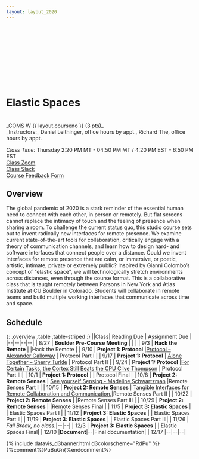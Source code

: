 ```yaml
---
layout: layout_2020
---
```


<svg id="d3banner"></svg>

# Elastic Spaces

<br>
_COMS W {{ layout.courseno }} (3 pts)_ <br>
_Instructors:_ Daniel Leithinger, office hours by appt., Richard The, office hours by appt. <br>

_Class Time:_ Thursday 2:20 PM MT -	04:50 PM MT / 4:20 PM EST - 6:50 PM EST <br>
[Class Zoom](https://newschool.zoom.us/j/94390523430?pwd=Q0xXeDh2NldCT1VzR1hPYjgrUkQzdz09) <br>
[Class Slack]() <br>
[Course Feedback Form]()

## Overview

The global pandemic of 2020 is a stark reminder of the essential human need to connect with each other, in person or remotely. But flat screens cannot replace the intimacy of touch and the feeling of presence when sharing a room. To challenge the current status quo, this studio course sets out to invent radically new interfaces for remote presence. We examine current state-of-the-art tools for collaboration, critically engage with a theory of communication channels, and learn how to design hard- and software interfaces that connect people over a distance. Could we invent interfaces for remote presence that are calm, or immersive, or poetic, artistic, intimate, private or extremely public? Inspired by Gianni Colombo’s concept of "elastic space", we will technologically stretch environments across distances, even through the course format. This is a collaborative class that is taught remotely between Parsons in New York and Atlas Institute at CU Boulder in Colorado. Students will collaborate in remote teams and build multiple working interfaces that communicate across time and space.

## Schedule

{: .overview .table .table-striped :}
||Class| Reading Due | Assignment Due |
|--|--|--|--|
| 8/27 | **Boulder Pre-Course Meeting** | | |
| 9/3 | **Hack the Remote** | |Hack the Remote |
| 9/10 | **Project 1: Protocol** |[Protocol – Alexander Galloway](https://drive.google.com/file/d/1RRuc6sDgTbcmZSIAXo71ynRJ5iz7A5_w/view?usp=sharing) | Protocol Part I |
| 9/17 | **Project 1: Protocol** | [Alone Together – Sherry Turkle](https://drive.google.com/file/d/1TSfV57eJJPVYw4dRlmRrQZE4f3U_NYAP/view?usp=sharing) |  Protocol Part II |
| 9/24 | **Project 1: Protocol** |[For Certain Tasks, the Cortex Still Beats the CPU	Clive Thompson](https://www.wired.com/2007/06/ff-humancomp/) | Protocol Part III|
| 10/1 | **Project 1: Protocol** | |  Protocol Final |
| 10/8 | **Project 2: Remote Senses** | [See yourself Sensing - Madeline Schwartzman](https://drive.google.com/file/d/17B2jhGivurpM3n0A9JGZoN1RsMLm5elv/view?usp=sharing)  |Remote Senses Part I  |
| 10/15 | **Project 2: Remote Senses** | [Tangible Interfaces for Remote Collaboration and Communication.](https://trackr-media.tangiblemedia.org/publishedmedia/Papers/315-Tangible%20Interfaces%20for%20Remote/Published/PDF)|Remote Senses Part II |
| 10/22 | **Project 2: Remote Senses** | |Remote Senses Part III  |
| 10/29 | **Project 2: Remote Senses** | |Remote Senses Final |
| 11/5 | **Project 3: Elastic Spaces** | | Elastic Spaces Part I |
| 11/12 | **Project 3: Elastic Spaces** | |  Elastic Spaces Part II|
| 11/19 | **Project 3: Elastic Spaces** | | Elastic Spaces Part III|
| 11/26 | _Fall Break, no class._|--|--|
| 12/3 | **Project 3: Elastic Spaces** | | Elastic Spaces Final|
| 12/10 |**Document**|--|Final documentation|
| 12/17 |--|--|--|


<!--
| 1/21 | **Introduction:** why visualize? schedule and expectations. <br>([slides](https://docs.google.com/presentation/d/1_ji4tnETuWSqdNlUvFIUaRYJ9kkgUHWZvPNX8BnZMzA/edit?usp=sharing))<br>([APPLY TO ENROLL by Friday](a0.html)) |  | [A2.1 Vis Design: divergence](a2.html) assigned| |
| 1/28 | **Designing**: form vs. function, generating ideas, iterating, and critique.<br>([slides](https://docs.google.com/presentation/d/1yHjRatAzQeSdUgCsC0u8wsr5iq5tIg9l-LlfbxX5zRg/edit?usp=sharing))<br>([quiz](https://forms.gle/A7haK8czcKVyTAzf9)) | • Visual Explanations, [Chp. 2 Excerpt](../files/readings/Tufte_VisualExplanations-Shuttle-Excerpt.pdf), by Tufte, E. 2007.<br>• [How to be creative](http://faculty.washington.edu/ajko/books/design-methods/how-to-be-creative.html) & [How to be critical](http://faculty.washington.edu/ajko/books/design-methods/how-to-be-critical.html), Amy Ko. 2017.<br>• Lateral Thinking, [Excerpts](../files/readings/debono_excerpts.pdf), Edward deBono, 1967.<br>• _Optional:_ [The Architecture of a Data Visualization](https://medium.com/accurat-studio/the-architecture-of-a-data-visualization-470b807799b4), Accurat Studio. |[A2.2 Vis Design: revisions](a2.html) assigned| |
-->



{% include datavis_d3banner.html d3colorscheme="RdPu" %}{%comment%}PuBuGn{%endcomment%}
